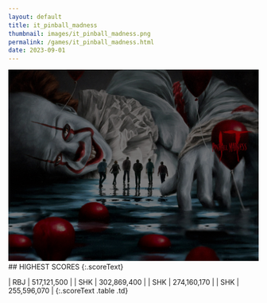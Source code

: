 ```yaml
---
layout: default
title: it_pinball_madness
thumbnail: images/it_pinball_madness.png
permalink: /games/it_pinball_madness.html
date: 2023-09-01
---
```


<img src="../images/it_pinball_madness.png" class="gameThumbnail img-fluid mx-auto align-middle">
## HIGHEST SCORES
{:.scoreText}

| RBJ | 517,121,500 | 
| SHK | 302,869,400 | 
| SHK | 274,160,170 | 
| SHK | 255,596,070 | 
{:.scoreText .table .td}
